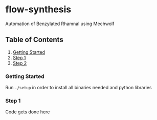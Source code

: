 # flow-synthesis
Automation of Benzylated Rhamnal using Mechwolf

## Table of Contents

1. [Getting Started](#getting-started)
2. [Step 1](#step-1)
3. [Step 2](#step-2)

### Getting Started

Run `./setup` in order to install all binaries needed and python libraries

### Step 1

Code gets done here
